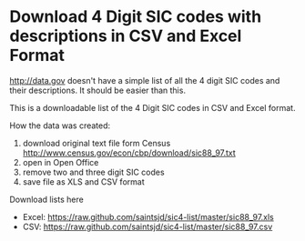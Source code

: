 Download 4 Digit SIC codes with descriptions in CSV and Excel Format
=========

http://data.gov doesn't have a simple list of all the 4 digit SIC codes and their descriptions. It should be easier than this.

This is a downloadable list of the 4 Digit SIC codes in CSV and Excel format.

How the data was created:

1. download original text file form Census http://www.census.gov/econ/cbp/download/sic88_97.txt
1. open in Open Office
1. remove two and three digit SIC codes
1. save file as XLS and CSV format

Download lists here

* Excel: https://raw.github.com/saintsjd/sic4-list/master/sic88_97.xls
* CSV: https://raw.github.com/saintsjd/sic4-list/master/sic88_97.csv
